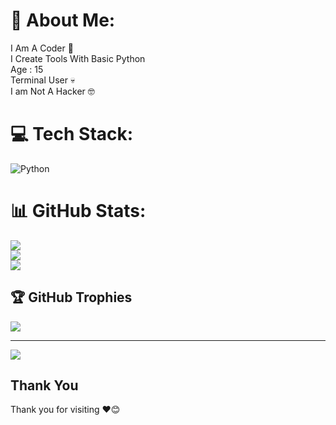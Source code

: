 # 💫 About Me:
I Am A Coder 🗿<br>I Create Tools With Basic Python<br>Age : 15<br>Terminal User 💀<br>I am Not A Hacker 🤓<br>


# 💻 Tech Stack:
![Python](https://img.shields.io/badge/python-3670A0?style=plastic&logo=python&logoColor=ffdd54)
# 📊 GitHub Stats:
![](https://github-readme-stats.vercel.app/api?username=TnYtCoder&theme=vue-dark&hide_border=true&include_all_commits=true&count_private=true)<br/>
![](https://github-readme-streak-stats.herokuapp.com/?user=TnYtCoder&theme=vue-dark&hide_border=true)<br/>
![](https://github-readme-stats.vercel.app/api/top-langs/?username=TnYtCoder&theme=vue-dark&hide_border=true&include_all_commits=true&count_private=true&layout=compact)

## 🏆 GitHub Trophies
![](https://github-profile-trophy.vercel.app/?username=TnYtCoder&theme=onedark&no-frame=false&no-bg=true&margin-w=4)

---
[![](https://visitcount.itsvg.in/api?id=TnYtCoder&icon=2&color=8)](https://visitcount.itsvg.in)

## Thank You
Thank you for visiting ❤️😊
